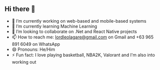 ## Hi there 👋

- 🔭 I’m currently working on web-based and mobile-based systems
- 🌱 I’m currently learning Machine Learning
- 👯 I’m looking to collaborate on .Net and React Native projects
- 📫 How to reach me: lordleolagare@gmail.com on Gmail and +63 965 891 6049 on WhatsApp
- 😄 Pronouns: He/Him
- ⚡ Fun fact: I love playing basketball, NBA2K, Valorant and I'm also into working out
